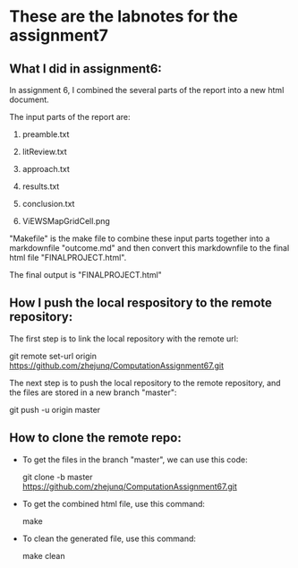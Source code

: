 # These are the labnotes for the assignment7

## What I did in assignment6:

In assignment 6, I combined the several parts of the report into a new html document.

The input parts of the report are:

1. preamble.txt

2. litReview.txt

3. approach.txt

4. results.txt

5. conclusion.txt

6. ViEWSMapGridCell.png

"Makefile" is the make file to combine these input parts together into a markdownfile "outcome.md" and then convert this markdownfile to the final html file "FINALPROJECT.html".

The final output is "FINALPROJECT.html"

## How I push the local respository to the remote repository:

The first step is to link the local repository with the remote url:

git remote set-url origin https://github.com/zhejunq/ComputationAssignment67.git

The next step is to push the local repository to the remote repository, and the files are stored in a new branch "master":

git push -u origin master

## How to clone the remote repo:

- To get the files in the branch "master", we can use this code:

   git clone -b master https://github.com/zhejunq/ComputationAssignment67.git

- To get the combined html file, use this command:
   
   make

- To clean the generated file, use this command:

   make clean

 
